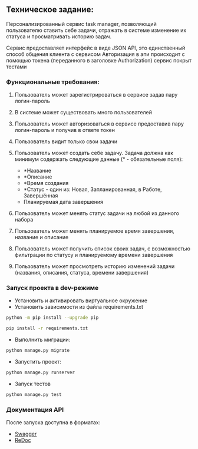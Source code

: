 ## Техническое задание:

Персонализированный сервис task manager, позволяющий пользователю ставить себе 
задачи, отражать в системе изменение их статуса и просматривать историю задач.

Сервис предоставляет интерфейс в виде JSON API, это единственный способ общения клиента с сервисом
Авторизация в апи происходит с помощью токена (переданного в заголовке Authorization)
сервис покрыт тестами


### Функциональные требования:

   1. Пользователь может зарегистрироваться в сервисе задав пару логин-пароль
   2. В системе может существовать много пользователей
   3. Пользователь может авторизоваться в сервисе предоставив пару логин-пароль и получив в ответе токен
   4. Пользователь видит только свои задачи
   5. Пользователь может создать себе задачу. Задача должна как минимум содержать следующие данные (* - обязательные поля):
      - *Название
      - *Описание
      - *Время создания
      - *Статус - один из: Новая, Запланированная, в Работе, Завершённая
      - Планируемая дата завершения

   6. Пользователь может менять статус задачи на любой из данного набора
   7. Пользователь может менять планируемое время завершения, название и описание
   8. Пользователь может получить список своих задач, с возможностью фильтрации по статусу и планируемому времени завершения
   9. Пользователь может просмотреть историю изменений задачи (названия, описания, статуса, времени завершения)


### Запуск проекта в dev-режиме

- Установить и активировать виртуальное окружение
- Установить зависимости из файла requirements.txt

```bash
python -m pip install --upgrade pip
```
```bash
pip install -r requirements.txt
``` 

- Выполнить миграции:

```bash
python manage.py migrate
```


- Запустить проект:

```bash
python manage.py runserver
```

- Запуск тестов
```bash
python manage.py test
```

### Документация API

После запуска доступна в форматах:

- [Swagger](http://127.0.0.1:8000/swagger/)
- [ReDoc](http://127.0.0.1:8000/redoc/)